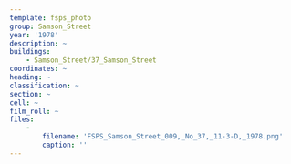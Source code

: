 ```yaml
---
template: fsps_photo
group: Samson_Street
year: '1978'
description: ~
buildings:
    - Samson_Street/37_Samson_Street
coordinates: ~
heading: ~
classification: ~
section: ~
cell: ~
film_roll: ~
files:
    -
        filename: 'FSPS_Samson_Street_009,_No_37,_11-3-D,_1978.png'
        caption: ''
---
```

